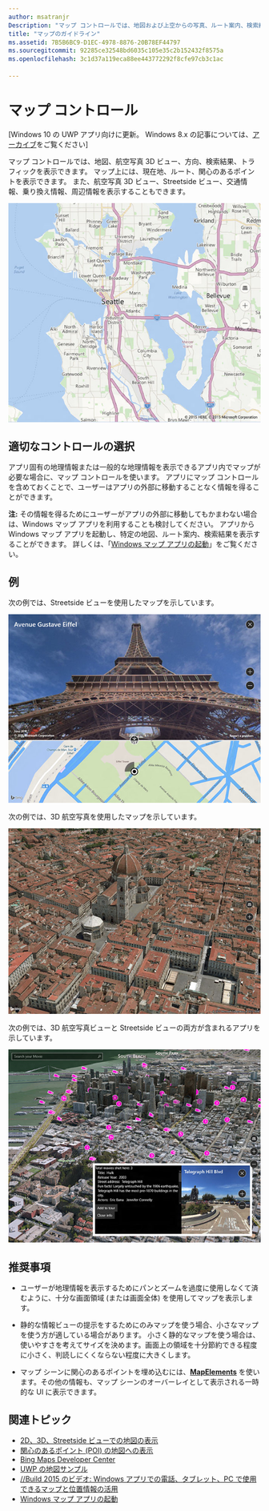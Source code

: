 ```yaml
---
author: msatranjr
Description: "マップ コントロールでは、地図および上空からの写真、ルート案内、検索結果、交通情報を表示できます。"
title: "マップのガイドライン"
ms.assetid: 7B5B6BC9-D1EC-4978-8876-20B78EF44797
ms.sourcegitcommit: 92285ce32548bd6035c105e35c2b152432f8575a
ms.openlocfilehash: 3c1d37a119eca88ee443772292f8cfe97cb3c1ac

---
```


# マップ コントロール


\[Windows 10 の UWP アプリ向けに更新。 Windows 8.x の記事については、[アーカイブ](http://go.microsoft.com/fwlink/p/?linkid=619132)をご覧ください\]


マップ コントロールでは、地図、航空写真 3D ビュー、方向、検索結果、トラフィックを表示できます。 マップ上には、現在地、ルート、関心のあるポイントを表示できます。 また、航空写真 3D ビュー、Streetside ビュー、交通情報、乗り換え情報、周辺情報を表示することもできます。

![マップの例 (基本ビュー)](./images/win10fa/controls-maps-basic.jpg)

## 適切なコントロールの選択


アプリ固有の地理情報または一般的な地理情報を表示できるアプリ内でマップが必要な場合に、マップ コントロールを使います。 アプリにマップ コントロールを含めておくことで、ユーザーはアプリの外部に移動することなく情報を得ることができます。

**注:** その情報を得るためにユーザーがアプリの外部に移動してもかまわない場合は、Windows マップ アプリを利用することも検討してください。 アプリから Windows マップ アプリを起動し、特定の地図、ルート案内、検索結果を表示することができます。 詳しくは、「[Windows マップ アプリの起動](https://msdn.microsoft.com/library/windows/apps/mt228341)」をご覧ください。

## 例


次の例では、Streetside ビューを使用したマップを示しています。

![マップ コントロールの Streetside ビューの例](./images/win10fa/controls-maps-streetside.jpg)

 

次の例では、3D 航空写真を使用したマップを示しています。

![マップ コントロールの 3D ビューの例](./images/win10fa/controls-maps-3dview.jpg)

 

次の例では、3D 航空写真ビューと Streetside ビューの両方が含まれるアプリを示しています。

![3D マップ ビューと Streetside ビューを組み合わせた例](./images/win10fa/controls-maps-3dstreetview.png)


## 推奨事項


-   ユーザーが地理情報を表示するためにパンとズームを過度に使用しなくて済むように、十分な画面領域 (または画面全体) を使用してマップを表示します。

-   静的な情報ビューの提示をするためにのみマップを使う場合、小さなマップを使う方が適している場合があります。 小さく静的なマップを使う場合は、使いやすさを考えてサイズを決めます。画面上の領域を十分節約できる程度に小さく、判読しにくくならない程度に大きくします。

-   マップ シーンに関心のあるポイントを埋め込むには、[**MapElements**](https://msdn.microsoft.com/library/windows/apps/dn637034) を使います。その他の情報も、マップ シーンのオーバーレイとして表示される一時的な UI に表示できます。

## 関連トピック


* [2D、3D、Streetside ビューでの地図の表示](https://msdn.microsoft.com/library/windows/apps/mt219695)
* [関心のあるポイント (POI) の地図への表示](https://msdn.microsoft.com/library/windows/apps/mt219696)
* [Bing Maps Developer Center](https://www.bingmapsportal.com/)
* [UWP の地図サンプル](http://go.microsoft.com/fwlink/p/?LinkId=619977)
* [//Build 2015 のビデオ: Windows アプリでの電話、タブレット、PC で使用できるマップと位置情報の活用](https://channel9.msdn.com/Events/Build/2015/2-757)
* [Windows マップ アプリの起動](https://msdn.microsoft.com/library/windows/apps/mt228341)
 

 







<!--HONumber=Jun16_HO5-->


